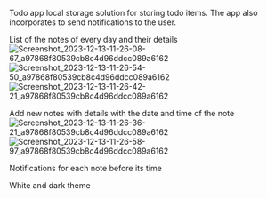Todo app local storage solution for storing todo items. The app also incorporates to send notifications to the user.

List of the notes of every day and their details
![Screenshot_2023-12-13-11-26-08-67_a97868f80539cb8c4d96ddcc089a6162](https://github.com/swilam202/To-Do/assets/123952365/310b8aae-a41d-4d51-b0de-d2a7c4373a53)
![Screenshot_2023-12-13-11-26-54-50_a97868f80539cb8c4d96ddcc089a6162](https://github.com/swilam202/To-Do/assets/123952365/f9feb9a4-2038-4a40-8834-66894ac3f5be)
![Screenshot_2023-12-13-11-26-42-21_a97868f80539cb8c4d96ddcc089a6162](https://github.com/swilam202/To-Do/assets/123952365/ee07a91a-2563-444d-9b10-1b7dab161e08)

Add new notes with details with the date and time of the note
![Screenshot_2023-12-13-11-26-36-21_a97868f80539cb8c4d96ddcc089a6162](https://github.com/swilam202/To-Do/assets/123952365/60400866-3300-42a5-833a-9ac923bf0607)
![Screenshot_2023-12-13-11-26-58-97_a97868f80539cb8c4d96ddcc089a6162](https://github.com/swilam202/To-Do/assets/123952365/f2e760f4-c405-4b67-b0b5-e0e4921e6951)

Notifications for each note before its time

White and dark theme

